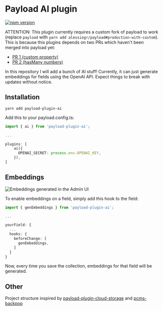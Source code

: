 # Payload AI plugin

[![npm version](https://badge.fury.io/js/payload-plugin-ai.svg)](https://badge.fury.io/js/payload-plugin-ai)

ATTENTION: This plugin currently requires a custom fork of payload to work (replace `payload` with `yarn add alessiogr/payload#production-with-custom`). This is because this plugins depends on two PRs which haven't been merged into payload yet:

- [PR 1 (custom property)](https://github.com/payloadcms/payload/pull/2436)
- [PR 2 (hasMany numbers)](https://github.com/payloadcms/payload/pull/2517)

In this repository I will add a bunch of AI stuff! Currently, it can just generate embeddings for fields using the OpenAI API. Expect things to break with updates without notice.

## Installation

`yarn add payload-plugin-ai`

Add this to your payload.config.ts:
```ts
import { ai } from 'payload-plugin-ai';

...

plugins: [
    ai({
      OPENAI_SECRET: process.env.OPENAI_KEY,
    }),
]
```

## Embeddings

![Embeddings generated in the Admin UI](https://user-images.githubusercontent.com/70709113/229883550-5cec9ab9-dc53-4e00-9b47-f3509beb1705.jpg)

To enable embeddings on a field, simply add this hook to the field:

```ts
import { genEmbeddings } from 'payload-plugin-ai';

...

yourField: {
  ...
  hooks: {
    beforeChange: [
      genEmbeddings,
    ]
  }
}
```

Now, every time you save the collection, embeddings for that field will be generated.

## Other

Project structure inspired by [payload-plugin-cloud-storage](https://github.com/payloadcms/plugin-cloud-storage) and [pcms-backpop](https://github.com/TimHal/pcms-backpop)
